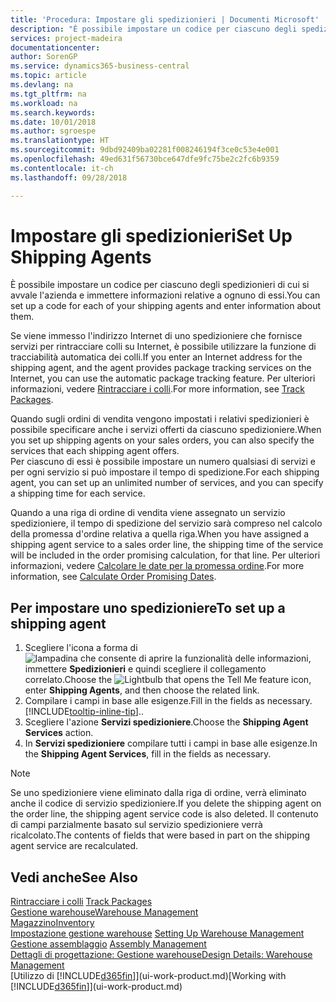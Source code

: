 ```yaml
---
title: 'Procedura: Impostare gli spedizionieri | Documenti Microsoft'
description: "È possibile impostare un codice per ciascuno degli spedizionieri di cui si avvale l'azienda e immettere informazioni relative a ognuno di essi."
services: project-madeira
documentationcenter: 
author: SorenGP
ms.service: dynamics365-business-central
ms.topic: article
ms.devlang: na
ms.tgt_pltfrm: na
ms.workload: na
ms.search.keywords: 
ms.date: 10/01/2018
ms.author: sgroespe
ms.translationtype: HT
ms.sourcegitcommit: 9dbd92409ba02281f008246194f3ce0c53e4e001
ms.openlocfilehash: 49ed631f56730bce647dfe9fc75be2c2fc6b9359
ms.contentlocale: it-ch
ms.lasthandoff: 09/28/2018

---
```

# <a name="set-up-shipping-agents"></a><span data-ttu-id="7ba2f-103">Impostare gli spedizionieri</span><span class="sxs-lookup"><span data-stu-id="7ba2f-103">Set Up Shipping Agents</span></span>
<span data-ttu-id="7ba2f-104">È possibile impostare un codice per ciascuno degli spedizionieri di cui si avvale l'azienda e immettere informazioni relative a ognuno di essi.</span><span class="sxs-lookup"><span data-stu-id="7ba2f-104">You can set up a code for each of your shipping agents and enter information about them.</span></span>  

<span data-ttu-id="7ba2f-105">Se viene immesso l'indirizzo Internet di uno spedizioniere che fornisce servizi per rintracciare colli su Internet, è possibile utilizzare la funzione di tracciabilità automatica dei colli.</span><span class="sxs-lookup"><span data-stu-id="7ba2f-105">If you enter an Internet address for the shipping agent, and the agent provides package tracking services on the Internet, you can use the automatic package tracking feature.</span></span> <span data-ttu-id="7ba2f-106">Per ulteriori informazioni, vedere [Rintracciare i colli](sales-how-track-packages.md).</span><span class="sxs-lookup"><span data-stu-id="7ba2f-106">For more information, see [Track Packages](sales-how-track-packages.md).</span></span>

<span data-ttu-id="7ba2f-107">Quando sugli ordini di vendita vengono impostati i relativi spedizionieri è possibile specificare anche i servizi offerti da ciascuno spedizioniere.</span><span class="sxs-lookup"><span data-stu-id="7ba2f-107">When you set up shipping agents on your sales orders, you can also specify the services that each shipping agent offers.</span></span>  
<span data-ttu-id="7ba2f-108">Per ciascuno di essi è possibile impostare un numero qualsiasi di servizi e per ogni servizio si può impostare il tempo di spedizione.</span><span class="sxs-lookup"><span data-stu-id="7ba2f-108">For each shipping agent, you can set up an unlimited number of services, and you can specify a shipping time for each service.</span></span>  

<span data-ttu-id="7ba2f-109">Quando a una riga di ordine di vendita viene assegnato un servizio spedizioniere, il tempo di spedizione del servizio sarà compreso nel calcolo della promessa d'ordine relativa a quella riga.</span><span class="sxs-lookup"><span data-stu-id="7ba2f-109">When you have assigned a shipping agent service to a sales order line, the shipping time of the service will be included in the order promising calculation, for that line.</span></span> <span data-ttu-id="7ba2f-110">Per ulteriori informazioni, vedere [Calcolare le date per la promessa ordine](sales-how-to-calculate-order-promising-dates.md).</span><span class="sxs-lookup"><span data-stu-id="7ba2f-110">For more information, see [Calculate Order Promising Dates](sales-how-to-calculate-order-promising-dates.md).</span></span>

## <a name="to-set-up-a-shipping-agent"></a><span data-ttu-id="7ba2f-111">Per impostare uno spedizioniere</span><span class="sxs-lookup"><span data-stu-id="7ba2f-111">To set up a shipping agent</span></span>  
1.  <span data-ttu-id="7ba2f-112">Scegliere l'icona a forma di ![lampadina che consente di aprire la funzionalità delle informazioni](media/ui-search/search_small.png "Informazioni sull'operazione che si desidera eseguire"), immettere **Spedizionieri** e quindi scegliere il collegamento correlato.</span><span class="sxs-lookup"><span data-stu-id="7ba2f-112">Choose the ![Lightbulb that opens the Tell Me feature](media/ui-search/search_small.png "Tell me what you want to do") icon, enter **Shipping Agents**, and then choose the related link.</span></span>  
2.  <span data-ttu-id="7ba2f-113">Compilare i campi in base alle esigenze.</span><span class="sxs-lookup"><span data-stu-id="7ba2f-113">Fill in the fields as necessary.</span></span> [!INCLUDE[tooltip-inline-tip](includes/tooltip-inline-tip_md.md)]<span data-ttu-id="7ba2f-114">.</span><span class="sxs-lookup"><span data-stu-id="7ba2f-114">.</span></span>  
3.  <span data-ttu-id="7ba2f-115">Scegliere l'azione **Servizi spedizioniere**.</span><span class="sxs-lookup"><span data-stu-id="7ba2f-115">Choose the **Shipping Agent Services** action.</span></span>
4. <span data-ttu-id="7ba2f-116">In **Servizi spedizioniere** compilare tutti i campi in base alle esigenze.</span><span class="sxs-lookup"><span data-stu-id="7ba2f-116">In the **Shipping Agent Services**, fill in the fields as necessary.</span></span>

> [!NOTE]  
>  <span data-ttu-id="7ba2f-117">Se uno spedizioniere viene eliminato dalla riga di ordine, verrà eliminato anche il codice di servizio spedizioniere.</span><span class="sxs-lookup"><span data-stu-id="7ba2f-117">If you delete the shipping agent on the order line, the shipping agent service code is also deleted.</span></span> <span data-ttu-id="7ba2f-118">Il contenuto di campi parzialmente basato sul servizio spedizioniere verrà ricalcolato.</span><span class="sxs-lookup"><span data-stu-id="7ba2f-118">The contents of fields that were based in part on the shipping agent service are recalculated.</span></span>  

## <a name="see-also"></a><span data-ttu-id="7ba2f-119">Vedi anche</span><span class="sxs-lookup"><span data-stu-id="7ba2f-119">See Also</span></span>
<span data-ttu-id="7ba2f-120">[Rintracciare i colli](sales-how-track-packages.md)  </span><span class="sxs-lookup"><span data-stu-id="7ba2f-120">[Track Packages](sales-how-track-packages.md)  </span></span>  
[<span data-ttu-id="7ba2f-121">Gestione warehouse</span><span class="sxs-lookup"><span data-stu-id="7ba2f-121">Warehouse Management</span></span>](warehouse-manage-warehouse.md)  
[<span data-ttu-id="7ba2f-122">Magazzino</span><span class="sxs-lookup"><span data-stu-id="7ba2f-122">Inventory</span></span>](inventory-manage-inventory.md)  
<span data-ttu-id="7ba2f-123">[Impostazione gestione warehouse](warehouse-setup-warehouse.md)   </span><span class="sxs-lookup"><span data-stu-id="7ba2f-123">[Setting Up Warehouse Management](warehouse-setup-warehouse.md)   </span></span>  
<span data-ttu-id="7ba2f-124">[Gestione assemblaggio](assembly-assemble-items.md)  </span><span class="sxs-lookup"><span data-stu-id="7ba2f-124">[Assembly Management](assembly-assemble-items.md)  </span></span>  
[<span data-ttu-id="7ba2f-125">Dettagli di progettazione: Gestione warehouse</span><span class="sxs-lookup"><span data-stu-id="7ba2f-125">Design Details: Warehouse Management</span></span>](design-details-warehouse-management.md)  
<span data-ttu-id="7ba2f-126">[Utilizzo di [!INCLUDE[d365fin](includes/d365fin_md.md)]](ui-work-product.md)</span><span class="sxs-lookup"><span data-stu-id="7ba2f-126">[Working with [!INCLUDE[d365fin](includes/d365fin_md.md)]](ui-work-product.md)</span></span>  

